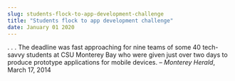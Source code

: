 ```yaml
---
slug: students-flock-to-app-development-challenge
title: "Students flock to app development challenge"
date: January 01 2020
---
```


<p>. . . The deadline was fast approaching for nine teams of some 40 tech-savvy students at CSU Monterey Bay who were given just over two days to produce prototype applications for mobile devices. – <em>Monterey Herald</em>, March 17, 2014
</p>
